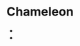 # Chameleon

- [](http://chameleon554.herokuapp.com/)
- [](https://dashboard.heroku.com/apps/chameleon554)
